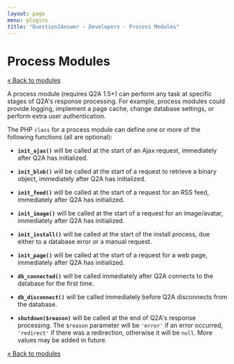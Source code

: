 ```yaml
---
layout: page
menu: plugins
title: "Question2Answer - Developers - Process Modules"
---
```


# Process Modules

[« Back to modules](/plugins/modules/)

A process module (requires Q2A 1.5+) can perform any task at specific stages of Q2A's response processing. For example, process modules could provide logging, implement a page cache, change database settings, or perform extra user authentication.

The PHP `class` for a process module can define one or more of the following functions (all are optional):

- **`init_ajax()`** will be called at the start of an Ajax request, immediately after Q2A has initialized.

- **`init_blob()`** will be called at the start of a request to retrieve a binary object, immediately after Q2A has initialized.

- **`init_feed()`** will be called at the start of a request for an RSS feed, immediately after Q2A has initialized.

- **`init_image()`** will be called at the start of a request for an image/avatar, immediately after Q2A has initialized.

- **`init_install()`** will be called at the start of the install process, due either to a database error or a manual request.

- **`init_page()`** will be called at the start of a request for a web page, immediately after Q2A has initialized.

- **`db_connected()`** will be called immediately after Q2A connects to the database for the first time.

- **`db_disconnect()`** will be called immediately before Q2A disconnects from the database.

- **`shutdown($reason)`** will be called at the end of Q2A's response processing. The `$reason` parameter will be `'error'` if an error occurred, `'redirect'` if there was a redirection, otherwise it will be `null`. More values may be added in future.

[« Back to modules](/plugins/modules/)
